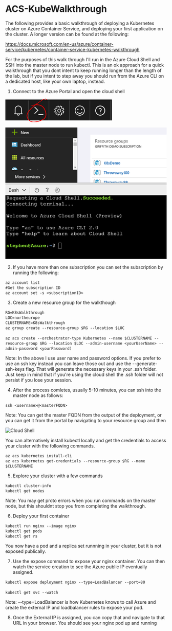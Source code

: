 # ACS-KubeWalkthrough
The following provides a basic walkthrough of deploying a Kubernetes cluster on Azure Container Service, and deploying your first application on the cluster. A longer version can be found at the following:

https://docs.microsoft.com/en-us/azure/container-service/kubernetes/container-service-kubernetes-walkthrough

For the purposes of this walk through I'll run in the Azure Cloud Shell and SSH into the master node to run kubectl. This is an ok approach for a quick walkthrough that you dont intent to keep running longer than the length of the lab, but if you intent to step away you should run from the Azure CLI on a dedicated host, like your own laptop, instead.

1. Connect to the Azure Portal and open the cloud shell

![Cloud Shell](/images/cloudshell.PNG)


![Cloud Shell](/images/cloudshell2.PNG)

2. If you have more than one subscription you can set the subscription by running the following:

```
az account list
#Get the subscription ID
az account set -s <subscriptionID>
```

3. Create a new resource group for the walkthough

```
RG=K8sWalkthrough
LOC=northeurope
CLUSTERNAME=K8sWalkthrough
az group create --resource-group $RG --location $LOC

az acs create --orchestrator-type Kubernetes --name $CLUSTERNAME --resource-group $RG --location $LOC --admin-username <yourUserName> --admin-password <yourPassword)
```

Note: In the above I use user name and password options. If you prefer to use an ssh key instead you can leave those out and use the --generate-ssh-keys flag. That will generate the necessary keys in your .ssh folder. Just keep in mind that if you're using the cloud shell the .ssh folder will not persist if you lose your session.

4. After the process comletes, usually 5-10 minutes, you can ssh into the master node as follows:

```
ssh <username>@<masterFQDN>
```
Note: You can get the master FQDN from the output of the deployment, or you can get it from the portal by navigating to your resource group and then 

![Cloud Shell](/images/ssh.PNG)

You can alternatively install kubectl locally and get the credentials to access your cluster with the following commands.

```
az acs kubernetes install-cli
az acs kubernetes get-credentials --resource-group $RG --name $CLUSTERNAME
```

5. Explore your cluster with a few commands
```
kubectl cluster-info
kubectl get nodes
```
Note: You may get proto errors when you run commands on the master node, but this shouldnt stop you from completing the walkthrough.  

6. Deploy your first container
```
kubectl run nginx --image nginx
kubectl get pods
kubectl get rs
```
You now have a pod and a replica set runnning in your cluster, but it is not exposed publically.

7. Use the expose command to expose your nginx container. You can then watch the service creation to see the Azure public IP eventually assigned.

```
kubectl expose deployment nginx --type=LoadBalancer --port=80

kubectl get svc --watch
```
Note: --type=LoadBalancer is how Kubernetes knows to call Azure and create the external IP and loadbalancer rules to expose your pod.

8. Once the External IP is assigned, you can copy that and navigate to that URL in your browser. You should see your nginx pod up and running

